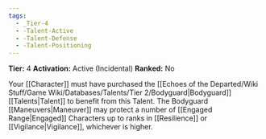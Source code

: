 ```yaml
---
tags:
  - _Tier-4
  - -Talent-Active
  - -Talent-Defense
  - -Talent-Positioning
---
```

**Tier:** 4
**Activation:** Active (Incidental)
**Ranked:** No

Your [[Character]] must have purchased the [[Echoes of the Departed/Wiki Stuff/Game Wiki/Databases/Talents/Tier 2/Bodyguard|Bodyguard]] [[Talents|Talent]] to benefit from this Talent. The Bodyguard [[Maneuvers|Maneuver]] may protect a number of [[Engaged Range|Engaged]] Characters up to ranks in [[Resilience]] or [[Vigilance|Vigilance]], whichever is higher.